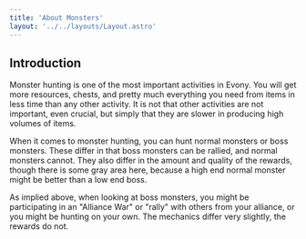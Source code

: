 ```yaml
---
title: 'About Monsters'
layout: '../../layouts/Layout.astro'
---
```

## Introduction

Monster hunting is one of the most important activities in Evony.  You will get
more resources, chests, and pretty much everything you need from items in less
time than any other activity.  It is not that other activities are not
important, even crucial, but simply that they are slower in producing high
volumes of items.

When it comes to monster hunting, you can hunt normal monsters or boss
monsters.  These differ in that boss monsters can be rallied, and normal
monsters cannot.  They also differ in the amount and quality of the rewards,
though there is some gray area here, because a high end normal monster might be
better than a low end boss.

As implied above, when looking at boss monsters, you might be participating in
an "Alliance War" or "rally" with others from your alliance, or you might be
hunting on your own.  The mechanics differ very slightly, the rewards do not.
